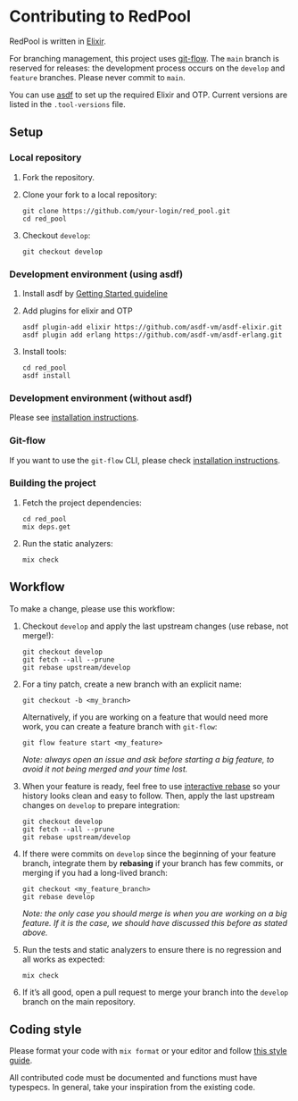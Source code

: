 # Contributing to RedPool

RedPool is written in [Elixir](https://elixir-lang.org/).

For branching management, this project uses [git-flow](https://github.com/petervanderdoes/gitflow-avh). The `main` branch is reserved for releases: the development process occurs on the `develop` and `feature` branches. Please never commit to `main`.

You can use [asdf](https://asdf-vm.com/) to set up the required Elixir and OTP. Current versions are listed in the `.tool-versions` file.

## Setup

### Local repository

1. Fork the repository.
2. Clone your fork to a local repository:

    ```shell
    git clone https://github.com/your-login/red_pool.git
    cd red_pool
    ```

3. Checkout `develop`:

    ```shell
    git checkout develop
    ```

### Development environment (using asdf)

1. Install asdf by [Getting Started guideline](https://asdf-vm.com/guide/getting-started.html)
2. Add plugins for elixir and OTP

    ```shell
    asdf plugin-add elixir https://github.com/asdf-vm/asdf-elixir.git
    asdf plugin add erlang https://github.com/asdf-vm/asdf-erlang.git
    ```

3. Install tools:

    ```shell
    cd red_pool
    asdf install
    ```

### Development environment (without asdf)

Please see [installation instructions](https://elixir-lang.org/install.html).

### Git-flow

If you want to use the `git-flow` CLI, please check [installation instructions](https://github.com/petervanderdoes/gitflow-avh/wiki/Installation).

### Building the project

1. Fetch the project dependencies:

    ```shell
    cd red_pool
    mix deps.get
    ```

2. Run the static analyzers:

    ```shell
    mix check
    ```

## Workflow

To make a change, please use this workflow:

1. Checkout `develop` and apply the last upstream changes (use rebase, not merge!):

    ```shell
    git checkout develop
    git fetch --all --prune
    git rebase upstream/develop
    ```

2. For a tiny patch, create a new branch with an explicit name:

    ```shell
    git checkout -b <my_branch>
    ```

    Alternatively, if you are working on a feature that would need more work, you can create a feature branch with `git-flow`:

    ```shell
    git flow feature start <my_feature>
    ```

    *Note: always open an issue and ask before starting a big feature, to avoid it not being merged and your time lost.*

3. When your feature is ready, feel free to use [interactive rebase](https://help.github.com/articles/about-git-rebase/) so your history looks clean and easy to follow. Then, apply the last upstream changes on `develop` to prepare integration:

    ```shell
    git checkout develop
    git fetch --all --prune
    git rebase upstream/develop
    ```

4. If there were commits on `develop` since the beginning of your feature branch, integrate them by **rebasing** if your branch has few commits, or merging if you had a long-lived branch:

    ```shell
    git checkout <my_feature_branch>
    git rebase develop
    ```

    *Note: the only case you should merge is when you are working on a big feature. If it is the case, we should have discussed this before as stated above.*

5. Run the tests and static analyzers to ensure there is no regression and all works as expected:

    ```shell
    mix check
    ```

6. If it’s all good, open a pull request to merge your branch into the `develop` branch on the main repository.

## Coding style

Please format your code with `mix format` or your editor and follow
[this style guide](https://github.com/christopheradams/elixir_style_guide).

All contributed code must be documented and functions must have typespecs. In general, take your inspiration from the existing code.
